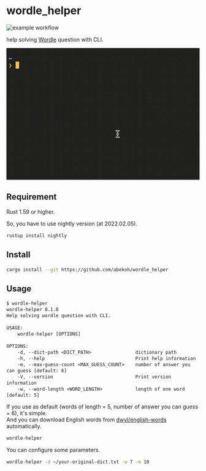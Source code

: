 # wordle_helper

![example workflow](https://github.com/abekoh/wordle_helper/actions/workflows/test.yml/badge.svg)

help solving [Wordle](https://www.powerlanguage.co.uk/wordle/) question with CLI.

![Demo](images/demo.gif)

## Requirement

Rust 1.59 or higher.

So, you have to use nightly version (at 2022.02.05).

```bash
rustup install nightly
```

## Install

```bash
cargo install --git https://github.com/abekoh/wordle_helper
```

## Usage

```
$ wordle-helper
wordle-helper 0.1.0
Help solving wordle question with CLI.

USAGE:
    wordle-helper [OPTIONS]

OPTIONS:
    -d, --dict-path <DICT_PATH>                dictionary path
    -h, --help                                 Print help information
    -m, --max-guess-count <MAX_GUESS_COUNT>    number of answer you can guess [default: 6]
    -V, --version                              Print version information
    -w, --word-length <WORD_LENGTH>            length of one word [default: 5]
```

If you use as default (words of length = 5, number of answer you can guess = 6), it's simple.  
And you can download English words from [dwyl/english-words](https://github.com/dwyl/english-words) automatically.

```bash
wordle-helper
```

You can configure some parameters.

```bash
wordle-helper -d ~/your-original-dict.txt -w 7 -m 10
```
